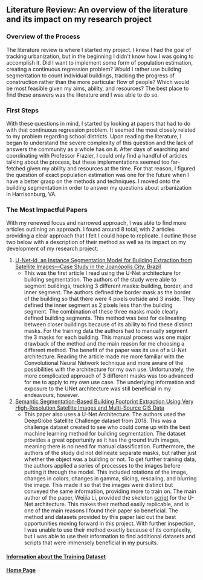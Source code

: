 ## Literature Review: An overview of the literature and its impact on my research project

### Overview of the Process
The literature review is where I started my project. I knew I had the goal of tracking urbanization, but in the beginning I didn't know how I was going to accomplish it. Did I want to implement some form of population estimation, creating a continuous regression problem? Would I rather use building segmentation to count individual buildings, tracking the progress of construction rather than the more particular flow of people? Which would be most feasible given my aims, ability, and resources? The best place to find these answers was the literature and I was able to do so.

### First Steps
With these questions in mind, I started by looking at papers that had to do with that continuous regression problem. It seemed the most closely related to my problem regarding school districts. Upon reading the literature, I began to understand the severe complexity of this question and the lack of answers the community as a whole has on it. After days of searching and coordinating with Professor Frazier, I could only find a handful of articles talking about the process, but these implementations seemed too far-fetched given my ability and resources at the time. For that reason, I figured the question of exact population estimation was one for the future when I have a better grasp on the methods and techniques. I moved onto the building segmentation in order to answer my questions about urbanization in Harrisonburg, VA.

### The Most Impactful Papers
With my renewed focus and narrowed approach, I was able to find more articles outlining an approach. I found around 8 total, with 2 articles providing a clear approach that I felt I could hope to replicate. I outline those two below with a description of their method as well as its impact on my development of my research project. 
1. [U-Net-Id, an Instance Segmentation Model
   for Building Extraction from Satellite
   Images—Case Study in the Joanópolis City, Brazil](https://www.mdpi.com/2072-4292/12/10/1544)
    - This was the first article I read using the U-Net architecture for building segmentation. The authors of the study were able to segment buildings, tracking 3 different masks: building, border, and inner segment. The authors defined the border mask as the border of the building so that there were 4 pixels outside and 3 inside. They defined the inner segment as 2 pixels less than the building segment. The combination of these three masks made clearly defined building segments. This method was best for delineating between closer buildings because of its ability to find these distinct masks. For the training data the authors had to manually segment the 3 masks for each building. This manual process was one major drawback of the method and the main reason for me choosing a different method. The benefit of the paper was its use of a U-Net architecture. Reading the article made me more familiar with the Convolutional Neural Network technique and more aware of the possibilities with the architecture for my own use. Unfortunately, the more complicated approach of 3 different masks was too advanced for me to apply to my own use case. The underlying information and exposure to the UNet architecture was still beneficial in my endeavours, however.
2. [Semantic Segmentation-Based Building Footprint
   Extraction Using Very High-Resolution Satellite
   Images and Multi-Source GIS Data](https://www.mdpi.com/2072-4292/11/4/403)
   - This paper also uses a U-Net Architecture. The authors used the DeepGlobe Satellite Challenge dataset from 2018. This was a challenge dataset created to see who could come up with the best machine learning method for building segmentation. The dataset provides a great opportunity as it has the ground truth images, meaning there is no need for manual classification. Furthermore, the authors of the study did not delineate separate masks, but rather just whether the object was a building or not. To get further training data, the authors applied a series of processes to the images before putting it through the model. This included rotations of the image, changes in colors, changes in gamma, slicing, rescaling, and blurring the image. This made it so that the images were distinct but conveyed the same information, providing more to train on. The main author of the paper, Weijia Li, provided the skeleton [script](https://github.com/liweijia/Satellite-Segmentation) for the U-Net architecture. This makes their method easily replicable, and is one of the main reasons I found their paper so beneficial. The method and datasets provided by this paper laid out the best opportunities moving forward in this project. With further inspection, I was unable to use their method exactly because of its complexity, but I was able to use their information to find additional datasets and scripts that were immensely beneficial in my pursuits.

#### [Information about the Training Dataset](dataset.md)

#### [Home Page](README.md)